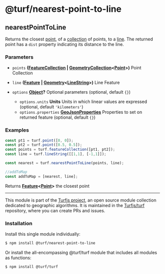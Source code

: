 # @turf/nearest-point-to-line

<!-- Generated by documentation.js. Update this documentation by updating the source code. -->

## nearestPointToLine

Returns the closest [point][1], of a [collection][2] of points,
to a [line][3]. The returned point has a `dist` property indicating its distance to the line.

### Parameters

*   `points` **([FeatureCollection][2] | [GeometryCollection][4]<[Point][1]>)** Point Collection
*   `line` **([Feature][5] | [Geometry][6]<[LineString][3]>)** Line Feature
*   `options` **[Object][7]?** Optional parameters (optional, default `{}`)

    *   `options.units` **Units** Units in which linear values are expressed (optional, default `'kilometers'`)
    *   `options.properties` **[GeoJsonProperties][5]** Properties to set on returned feature (optional, default `{}`)

### Examples

```javascript
const pt1 = turf.point([0, 0]);
const pt2 = turf.point([0.5, 0.5]);
const points = turf.featureCollection([pt1, pt2]);
const line = turf.lineString([[1,1], [-1,1]]);

const nearest = turf.nearestPointToLine(points, line);

//addToMap
const addToMap = [nearest, line];
```

Returns **[Feature][5]<[Point][1]>** the closest point

[1]: https://tools.ietf.org/html/rfc7946#section-3.1.2

[2]: https://tools.ietf.org/html/rfc7946#section-3.3

[3]: https://tools.ietf.org/html/rfc7946#section-3.1.4

[4]: https://tools.ietf.org/html/rfc7946#section-3.1.8

[5]: https://tools.ietf.org/html/rfc7946#section-3.2

[6]: https://tools.ietf.org/html/rfc7946#section-3.1

[7]: https://developer.mozilla.org/docs/Web/JavaScript/Reference/Global_Objects/Object

<!-- This file is automatically generated. Please don't edit it directly. If you find an error, edit the source file of the module in question (likely index.js or index.ts), and re-run "yarn docs" from the root of the turf project. -->

---

This module is part of the [Turfjs project](https://turfjs.org/), an open source module collection dedicated to geographic algorithms. It is maintained in the [Turfjs/turf](https://github.com/Turfjs/turf) repository, where you can create PRs and issues.

### Installation

Install this single module individually:

```sh
$ npm install @turf/nearest-point-to-line
```

Or install the all-encompassing @turf/turf module that includes all modules as functions:

```sh
$ npm install @turf/turf
```
